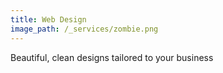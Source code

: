 ```yaml
---
title: Web Design
image_path: /_services/zombie.png
---
```



Beautiful, clean designs tailored to your business
